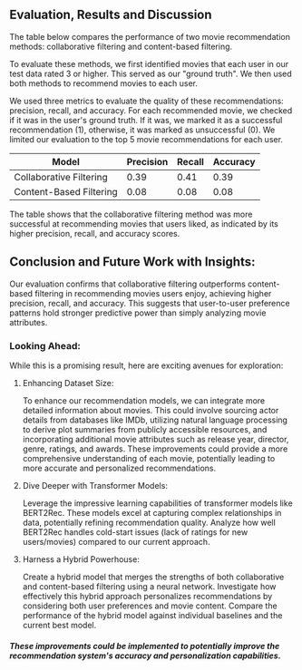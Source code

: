
## Evaluation, Results and Discussion
The table below compares the performance of two movie recommendation methods: collaborative filtering and content-based filtering. 

To evaluate these methods, we first identified movies that each user in our test data rated 3 or higher. This served as our "ground truth". We then used both methods to recommend movies to each user. 

We used three metrics to evaluate the quality of these recommendations: precision, recall, and accuracy. For each recommended movie, we checked if it was in the user's ground truth. If it was, we marked it as a successful recommendation (1), otherwise, it was marked as unsuccessful (0). We limited our evaluation to the top 5 movie recommendations for each user.


| Model                 | Precision | Recall | Accuracy |
|-----------------------|-----------|--------|----------|
| Collaborative Filtering |    0.39   |  0.41  |   0.39   |
| Content-Based Filtering |    0.08   |  0.08  |   0.08   |


The table shows that the collaborative filtering method was more successful at recommending movies that users liked, as indicated by its higher precision, recall, and accuracy scores.

## Conclusion and Future Work with Insights:
Our evaluation confirms that collaborative filtering outperforms content-based filtering in recommending movies users enjoy, achieving higher precision, recall, and accuracy. This suggests that user-to-user preference patterns hold stronger predictive power than simply analyzing movie attributes.

### Looking Ahead:

While this is a promising result, here are exciting avenues for exploration:

1. Enhancing Dataset Size:

    To enhance our recommendation models, we can integrate more detailed information about movies. This could involve sourcing actor details from databases like IMDb, utilizing natural language processing to derive plot summaries from publicly accessible resources, and incorporating additional movie attributes such as release year, director, genre, ratings, and awards. These improvements could provide a more comprehensive understanding of each movie, potentially leading to more accurate and personalized recommendations.

1. Dive Deeper with Transformer Models:

    Leverage the impressive learning capabilities of transformer models like BERT2Rec. These models excel at capturing complex relationships in data, potentially refining recommendation quality.
    Analyze how well BERT2Rec handles cold-start issues (lack of ratings for new users/movies) compared to our current approach.
2. Harness a Hybrid Powerhouse:

    Create a hybrid model that merges the strengths of both collaborative and content-based filtering using a neural network.
    Investigate how effectively this hybrid approach personalizes recommendations by considering both user preferences and movie content.
    Compare the performance of the hybrid model against individual baselines and the current best model.




##### These improvements could be implemented to potentially improve the recommendation system's accuracy and personalization capabilities.